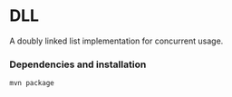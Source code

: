 # DLL

A doubly linked list implementation for concurrent usage.

### Dependencies and installation

```bash
mvn package
```
